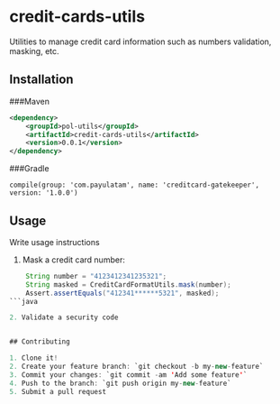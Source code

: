 # credit-cards-utils 
Utilities to manage credit card information such as numbers validation, masking, etc.
 
## Installation

###Maven
```xml 
<dependency>
    <groupId>pol-utils</groupId>
    <artifactId>credit-cards-utils</artifactId>
    <version>0.0.1</version>
</dependency>
```

###Gradle
```   
compile(group: 'com.payulatam', name: 'creditcard-gatekeeper', version: '1.0.0')
```

## Usage

Write usage instructions

1. Mask a credit card number:

```java 
	String number = "4123412341235321";
	String masked = CreditCardFormatUtils.mask(number);
	Assert.assertEquals("412341******5321", masked);
```java 

2. Validate a security code


## Contributing

1. Clone it!
2. Create your feature branch: `git checkout -b my-new-feature`
3. Commit your changes: `git commit -am 'Add some feature'`
4. Push to the branch: `git push origin my-new-feature`
5. Submit a pull request